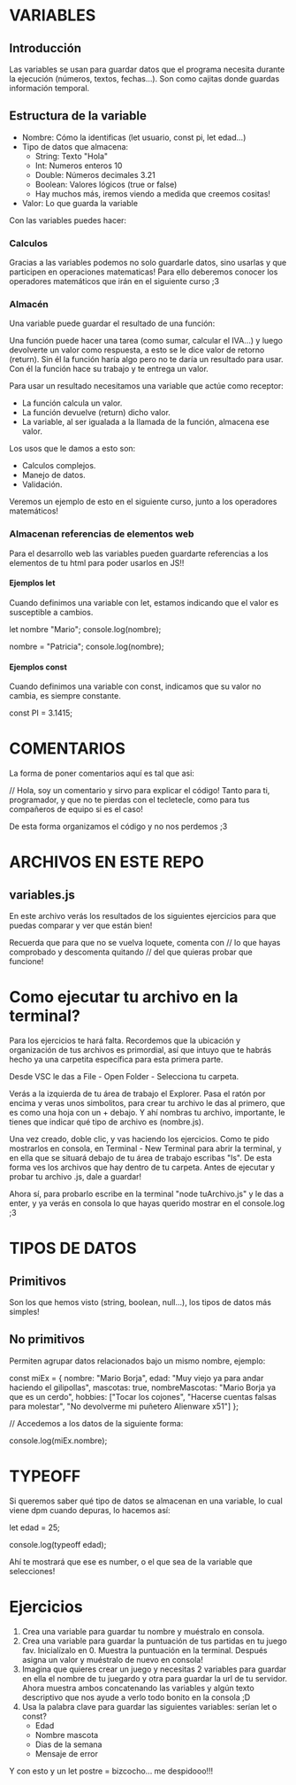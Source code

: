 # VARIABLES

## Introducción

Las variables se usan para guardar datos que el programa necesita durante la ejecución (números, textos, fechas...). Son como cajitas donde guardas información temporal.

## Estructura de la variable

- Nombre: Cómo la identificas (let usuario, const pi, let edad...)
- Tipo de datos que almacena: 
    - String: Texto "Hola"
    - Int: Numeros enteros 10
    - Double: Números decimales 3.21
    - Boolean: Valores lógicos (true or false)
    - Hay muchos más, iremos viendo a medida que creemos cositas!
- Valor: Lo que guarda la variable

Con las variables puedes hacer:

### Calculos

Gracias a las variables podemos no solo guardarle datos, sino usarlas y que participen en operaciones matematicas! Para ello deberemos conocer los operadores matemáticos que irán en el siguiente curso ;3

### Almacén

Una variable puede guardar el resultado de una función:

Una función puede hacer una tarea (como sumar, calcular el IVA...) y luego devolverte un valor como respuesta, a esto se le dice valor de retorno (return). Sin él la función haría algo pero no te daría un resultado para usar. Con él la función hace su trabajo y te entrega un valor.

Para usar un resultado necesitamos una variable que actúe como receptor:

- La función calcula un valor.
- La función devuelve (return) dicho valor.
- La variable, al ser igualada a la llamada de la función, almacena ese valor.

Los usos que le damos a esto son:

- Calculos complejos.
- Manejo de datos.
- Validación.

Veremos un ejemplo de esto en el siguiente curso, junto a los operadores matemáticos!

### Almacenan referencias de elementos web

Para el desarrollo web las variables pueden guardarte referencias a los elementos de tu html para poder usarlos en JS!!

#### Ejemplos let

Cuando definimos una variable con let, estamos indicando que el valor es susceptible a cambios.

let nombre "Mario";
console.log(nombre);

nombre = "Patricia";
console.log(nombre);

#### Ejemplos const

Cuando definimos una variable con const, indicamos que su valor no cambia, es siempre constante.

const PI = 3.1415;

# COMENTARIOS

La forma de poner comentarios aquí es tal que asi:

// Hola, soy un comentario y sirvo para explicar el código! Tanto para ti, programador, y que no te pierdas con el tecletecle, como para tus compañeros de equipo si es el caso!

De esta forma organizamos el código y no nos perdemos ;3

# ARCHIVOS EN ESTE REPO

## variables.js

En este archivo verás los resultados de los siguientes ejercicios para que puedas comparar y ver que están bien!

Recuerda que para que no se vuelva loquete, comenta con // lo que hayas comprobado y descomenta quitando // del que quieras probar que funcione!

# Como ejecutar tu archivo en la terminal? 

Para los ejercicios te hará falta. Recordemos que la ubicación y organización de tus archivos es primordial, así que intuyo que te habrás hecho ya una carpetita específica para esta primera parte.

Desde VSC le das a File - Open Folder - Selecciona tu carpeta.

Verás a la izquierda de tu área de trabajo el Explorer. Pasa el ratón por encima y veras unos simbolitos, para crear tu archivo le das al primero, que es como una hoja con un + debajo. Y ahí nombras tu archivo, importante, le tienes que indicar qué tipo de archivo es (nombre.js).

Una vez creado, doble clic, y vas haciendo los ejercicios. Como te pido mostrarlos en consola, en Terminal - New Terminal para abrir la terminal, y en ella que se situará debajo de tu área de trabajo escribas "ls". De esta forma ves los archivos que hay dentro de tu carpeta. Antes de ejecutar y probar tu archivo .js, dale a guardar! 

Ahora sí, para probarlo escribe en la terminal "node tuArchivo.js" y le das a enter, y ya verás en consola lo que hayas querido mostrar en el console.log ;3

# TIPOS DE DATOS

## Primitivos

Son los que hemos visto (string, boolean, null...), los tipos de datos más simples!

## No primitivos

Permiten agrupar datos relacionados bajo un mismo nombre, ejemplo:

const miEx = {
    nombre: "Mario Borja",
    edad: "Muy viejo ya para andar haciendo el gilipollas",
    mascotas: true,
    nombreMascotas: "Mario Borja ya que es un cerdo",
    hobbies: ["Tocar los cojones", "Hacerse cuentas falsas para molestar", "No devolverme mi puñetero Alienware x51"]
};

// Accedemos a los datos de la siguiente forma:

console.log(miEx.nombre);

# TYPEOFF

Si queremos saber qué tipo de datos se almacenan en una variable, lo cual viene dpm cuando depuras, lo hacemos así:

let edad = 25;

console.log(typeoff edad);

Ahí te mostrará que ese es number, o el que sea de la variable que selecciones!

# Ejercicios

1. Crea una variable para guardar tu nombre y muéstralo en consola.
2. Crea una variable para guardar la puntuación de tus partidas en tu juego fav. Inicialízalo en 0. Muestra la puntuación en la terminal. Después asigna un valor y muéstralo de nuevo en consola!
3. Imagina que quieres crear un juego y necesitas 2 variables para guardar en ella el nombre de tu juegardo y otra para guardar la url de tu servidor. Ahora muestra ambos concatenando las variables y algún texto descriptivo que nos ayude a verlo todo bonito en la consola ;D
4. Usa la palabra clave para guardar las siguientes variables: serían let o const?
    - Edad
    - Nombre mascota
    - Dias de la semana
    - Mensaje de error
    
Y con esto y un let postre = bizcocho... me despidooo!!!